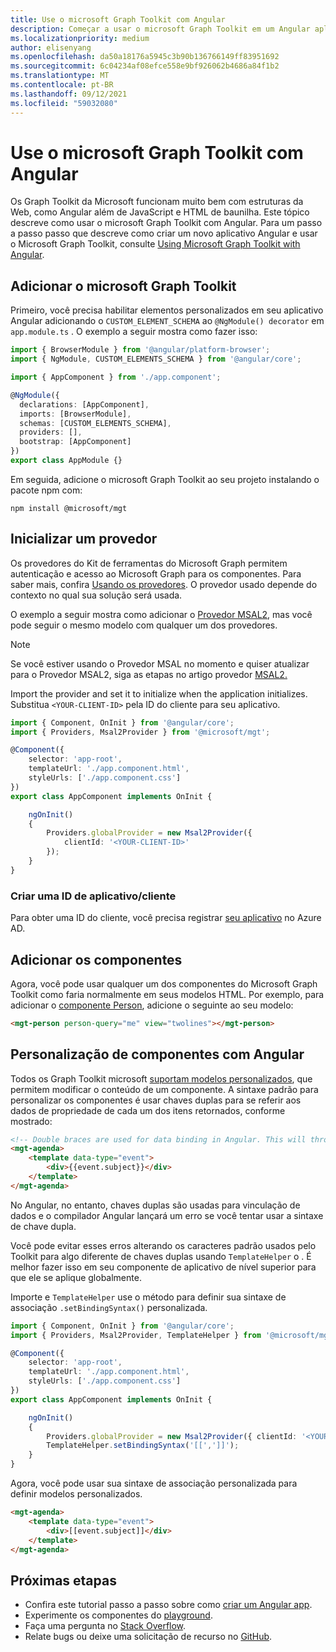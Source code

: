 ```yaml
---
title: Use o microsoft Graph Toolkit com Angular
description: Começar a usar o microsoft Graph Toolkit em um Angular aplicativo.
ms.localizationpriority: medium
author: elisenyang
ms.openlocfilehash: da50a18176a5945c3b90b136766149ff83951692
ms.sourcegitcommit: 6c04234af08efce558e9bf926062b4686a84f1b2
ms.translationtype: MT
ms.contentlocale: pt-BR
ms.lasthandoff: 09/12/2021
ms.locfileid: "59032080"
---
```

# <a name="use-the-microsoft-graph-toolkit-with-angular"></a>Use o microsoft Graph Toolkit com Angular

Os Graph Toolkit da Microsoft funcionam muito bem com estruturas da Web, como Angular além de JavaScript e HTML de baunilha. Este tópico descreve como usar o microsoft Graph Toolkit com Angular. Para um passo a passo passo que descreve como criar um novo aplicativo Angular e usar o Microsoft Graph Toolkit, consulte [Using Microsoft Graph Toolkit with Angular](https://developer.microsoft.com/graph/blogs/a-lap-around-microsoft-graph-toolkit-day-14-using-microsoft-graph-toolkit-with-angular/).

## <a name="add-the-microsoft-graph-toolkit"></a>Adicionar o microsoft Graph Toolkit

Primeiro, você precisa habilitar elementos personalizados em seu aplicativo Angular adicionando o `CUSTOM_ELEMENT_SCHEMA` ao `@NgModule() decorator` em `app.module.ts` . O exemplo a seguir mostra como fazer isso:
```TypeScript
import { BrowserModule } from '@angular/platform-browser';
import { NgModule, CUSTOM_ELEMENTS_SCHEMA } from '@angular/core';

import { AppComponent } from './app.component';

@NgModule({
  declarations: [AppComponent],
  imports: [BrowserModule],
  schemas: [CUSTOM_ELEMENTS_SCHEMA],
  providers: [],
  bootstrap: [AppComponent]
})
export class AppModule {}
```
Em seguida, adicione o microsoft Graph Toolkit ao seu projeto instalando o pacote npm com:
```Command Line
npm install @microsoft/mgt
```
## <a name="initialize-a-provider"></a>Inicializar um provedor

Os provedores do Kit de ferramentas do Microsoft Graph permitem autenticação e acesso ao Microsoft Graph para os componentes. Para saber mais, confira [Usando os provedores](../providers/providers.md). O provedor usado depende do contexto no qual sua solução será usada.

O exemplo a seguir mostra como adicionar o [Provedor MSAL2](../providers/msal2.md), mas você pode seguir o mesmo modelo com qualquer um dos provedores.
>[!NOTE] 
>Se você estiver usando o Provedor MSAL no momento e quiser atualizar para o Provedor MSAL2, siga as etapas no artigo provedor [MSAL2.](../providers/msal2.md#migrating-from-msal-provider-to-msal2-provider)

Import the provider and set it to initialize when the application initializes. Substitua `<YOUR-CLIENT-ID>` pela ID do cliente para seu aplicativo.

```TypeScript
import { Component, OnInit } from '@angular/core';
import { Providers, Msal2Provider } from '@microsoft/mgt';

@Component({
    selector: 'app-root',
    templateUrl: './app.component.html',
    styleUrls: ['./app.component.css']
})
export class AppComponent implements OnInit {

    ngOnInit()
    {
        Providers.globalProvider = new Msal2Provider({
            clientId: '<YOUR-CLIENT-ID>'
        });
    }
}
```
### <a name="create-an-appclient-id"></a>Criar uma ID de aplicativo/cliente
Para obter uma ID do cliente, você precisa registrar [seu aplicativo](../../auth-register-app-v2.md) no Azure AD. 

## <a name="add-components"></a>Adicionar os componentes

Agora, você pode usar qualquer um dos componentes do Microsoft Graph Toolkit como faria normalmente em seus modelos HTML. Por exemplo, para adicionar o [componente Person](../components/person.md), adicione o seguinte ao seu modelo:

```html
<mgt-person person-query="me" view="twolines"></mgt-person>
```

## <a name="customizing-components-with-angular"></a>Personalização de componentes com Angular

Todos os Graph Toolkit microsoft [suportam modelos personalizados](../customize-components/templates.md), que permitem modificar o conteúdo de um componente. A sintaxe padrão para personalizar os componentes é usar chaves duplas para se referir aos dados de propriedade de cada um dos itens retornados, conforme mostrado:

```html
<!-- Double braces are used for data binding in Angular. This will throw an error. -->
<mgt-agenda>
    <template data-type="event">
        <div>{{event.subject}}</div>
    </template>
</mgt-agenda>
```

No Angular, no entanto, chaves duplas são usadas para vinculação de dados e o compilador Angular lançará um erro se você tentar usar a sintaxe de chave dupla.

Você pode evitar esses erros alterando os caracteres padrão usados pelo Toolkit para algo diferente de chaves duplas usando `TemplateHelper` o . É melhor fazer isso em seu componente de aplicativo de nível superior para que ele se aplique globalmente.

Importe e `TemplateHelper` use o método para definir sua sintaxe de associação `.setBindingSyntax()` personalizada.

```TypeScript
import { Component, OnInit } from '@angular/core';
import { Providers, Msal2Provider, TemplateHelper } from '@microsoft/mgt';

@Component({
    selector: 'app-root',
    templateUrl: './app.component.html',
    styleUrls: ['./app.component.css']
})
export class AppComponent implements OnInit {

    ngOnInit()
    {
        Providers.globalProvider = new Msal2Provider({ clientId: '<YOUR-CLIENT-ID>'})
        TemplateHelper.setBindingSyntax('[[',']]');
    }
}
```
Agora, você pode usar sua sintaxe de associação personalizada para definir modelos personalizados.

```html
<mgt-agenda>
    <template data-type="event">
        <div>[[event.subject]]</div>
    </template>
</mgt-agenda>
```

## <a name="next-steps"></a>Próximas etapas
- Confira este tutorial passo a passo sobre como [criar um Angular app](https://developer.microsoft.com/graph/blogs/a-lap-around-microsoft-graph-toolkit-day-14-using-microsoft-graph-toolkit-with-angular/).
- Experimente os componentes do [playground](https://mgt.dev).
- Faça uma pergunta no [Stack Overflow](https://aka.ms/mgt-question).
- Relate bugs ou deixe uma solicitação de recurso no [GitHub](https://aka.ms/mgt).
